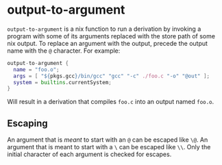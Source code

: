 output-to-argument
===================

`output-to-argument` is a nix function to run a derivation by invoking a
program with some of its arguments replaced with the store path of some nix
output. To replace an argument with the output, precede the output name with
the `@` character. For example:

```nix
output-to-argument {
  name = "foo.o";
  args = [ "${pkgs.gcc}/bin/gcc" "gcc" "-c" ./foo.c "-o" "@out" ];
  system = builtins.currentSystem;
}
```

Will result in a derivation that compiles `foo.c` into an output named `foo.o`.

Escaping
---------

An argument that is *meant* to start with an `@` can be escaped like `\@`. An
argument that is meant to start with a `\` can be escaped like `\\`. Only the
initial character of each argument is checked for escapes.
